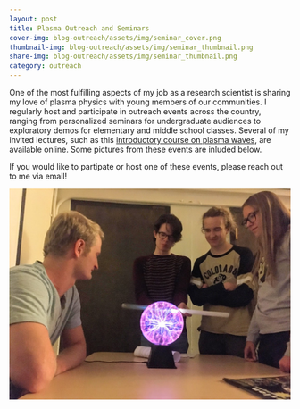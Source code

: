 ```yaml
---
layout: post
title: Plasma Outreach and Seminars
cover-img: blog-outreach/assets/img/seminar_cover.png
thumbnail-img: blog-outreach/assets/img/seminar_thumbnail.png
share-img: blog-outreach/assets/img/seminar_thumbnail.png
category: outreach
---
```


One of the most fulfilling aspects of my job as a research scientist is sharing my love of plasma physics with young members of our communities. I regularly host and participate in outreach events across the country, ranging from personalized seminars for undergraduate audiences to exploratory demos for elementary and middle school classes. Several of my invited lectures, such as this [introductory course on plasma waves](https://suli.pppl.gov/2023/course/), are available online. Some pictures from these events are inluded below. 

If you would like to partipate or host one of these events, please reach out to me via email!

![Sko Plasma](/blog-outreach/assets/img/plasma_outreach_CU.jpg)